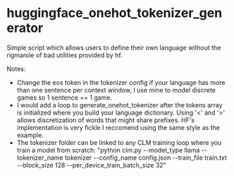 # huggingface_onehot_tokenizer_generator
Simple script which allows users to define their own language without the rigmarole of bad utilities provided by hf.

Notes:

- Change the eos token in the tokenizer config if your language has more than one sentence per context window, I use mine to model discrete games so 1 sentence == 1 game.
- I would add a loop to generate_onehot_tokenizer after the tokens array is initialized where you build your language dictionary. Using '<' and '>' allows discretization of words that might share prefixes. HF's implementation is very fickle I reccomend using the same style as the example.
- The tokenizer folder can be linked to any CLM training loop where you train a model from scratch: "python clm.py --model_type llama --tokenizer_name tokenizer --config_name config.json --train_file train.txt --block_size 128 --per_device_train_batch_size 32"
